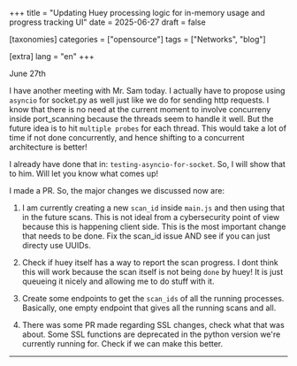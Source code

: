 +++
title = "Updating Huey processing logic for in-memory usage and progress tracking UI"
date = 2025-06-27
draft = false

[taxonomies]
categories = ["opensource"]
tags = ["Networks", "blog"]

[extra]
lang = "en"
+++

June 27th

I have another meeting with Mr. Sam today. I actually have to propose using `asyncio` for socket.py as well just like we do for sending http requests. I know that there is no need at the current moment to involve concurreny inside port_scanning because the threads seem to handle it well. But the future idea is to hit `multiple probes` for each thread. This would take a lot of time if not done concurrently, and hence shifting to a concurrent architecture is better!

I already have done that in: `testing-asyncio-for-socket`. So, I will show that to him. Will let you know what comes up!

I made a PR. So, the major changes we discussed now are:

1. I am currently creating a new `scan_id` inside `main.js` and then using that in the future scans. This is not ideal from a cybersecurity point of view because this is happening client side. This is the most important change that needs to be done. Fix the scan_id issue AND see if you can just directy use UUIDs.

2. Check if huey itself has a way to report the scan progress. I dont think this will work because the scan itself is not being `done` by huey! It is just queueing it nicely and allowing me to do stuff with it.

3. Create some endpoints to get the `scan_ids` of all the running processes. Basically, one empty endpoint that gives all the running scans and all.

4. There was some PR made regarding SSL changes, check what that was about. Some SSL functions are deprecated in the python version we're currently running for. Check if we can make this better.

---

